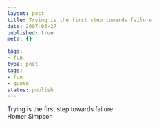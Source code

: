 ```yaml
---
layout: post
title: Trying is the first step towards failure
date: 2007-03-27
published: true
meta: {}

tags:
- fun
type: post
tags:
- fun
- quote
status: publish
---
```

Trying is the first step towards failure<br /> Homer Simpson
